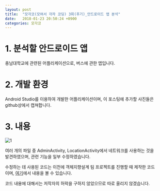 ```yaml
---
layout: post
title:  "모각코(모여서 각자 코딩) 3회(후기)_안드로이드 앱 분석"
date:   2018-01-23 20:50:24 +0900
categories: 모각코
---
```






# 1. 분석할 안드로이드 앱

충남대학교에 관련된 어플리케이션으로, 버스에 관한 앱입니다.

# 2. 개발 환경

Android Studio를 이용하여 개발한 어플리케이션이며, 이 포스팅에 추가할 사진들은 github상에서 캡쳐합니다.

# 3. 내용

![1](http://bcnet.iptime.org/2018-01-24-%EB%AA%A8%EA%B0%81%EC%BD%943%EC%B0%A8_%ED%9B%84%EA%B8%B0/1.PNG)

여러 개의 파일 중 AdminActivity, LocationActivity에서 네트워크를 사용하는 것을 발견하였으며, 관련 기능을 일부 수정하였습니다.

수정하는 데 사용된 코드는 이전에 객체지향설계 팀 프로젝트를 진행할 때 제작한 코드이며, [여기](https://github.com/CodeLibPlan/Obj_Termproject)에서 내용을 볼 수 있습니다.

코드 내용에 대해서는 저작자의 허락을 구하지 않았으므로 따로 올리지 않겠습니다.


